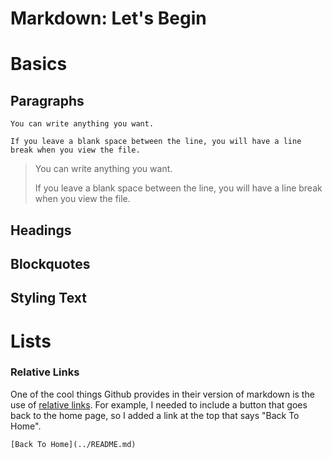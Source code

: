 Markdown: Let's Begin
=====================

# Basics

## Paragraphs

```
You can write anything you want.

If you leave a blank space between the line, you will have a line break when you view the file. 
```
> You can write anything you want.
>
> If you leave a blank space between the line, you will have a line break when you view the file. 


## Headings

## Blockquotes

## Styling Text

# Lists

### Relative Links

One of the cool things Github provides in their version of markdown is the use of [relative links](https://help.github.com/articles/relative-links-in-readmes). For example, I needed to include a button that goes back to the home page, so I added a link at the top that says "Back To Home". 

```
[Back To Home](../README.md)
```



